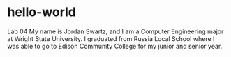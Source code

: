 # hello-world
Lab 04
My name is Jordan Swartz, and I am a Computer Engineering major at Wright State University.
I graduated from Russia Local School where I was able to go to Edison Community College for my junior and senior year.
